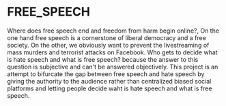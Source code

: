 # FREE_SPEECH
Where does free speech end and freedom from harm begin online?, On the one hand free speech is a cornerstone of liberal democracy and a free society. On the other, we obviously want to prevent the livestreaming of mass murders and terrorist attacks on Facebook. Who gets to decide what is hate speech and what is free speech? because the answer to this question is subjective and can't be answered objectively. This project is an attempt to bifurcate the gap between free speech and hate speech by giving the authority to the audience rather than centralized biased social platforms and letting people decide waht is hate speech and what is free speech.
 
